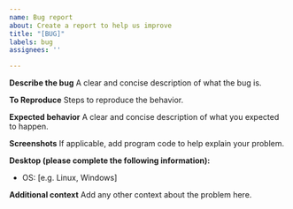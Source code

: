 ```yaml
---
name: Bug report
about: Create a report to help us improve
title: "[BUG]"
labels: bug
assignees: ''

---
```


**Describe the bug**
A clear and concise description of what the bug is.

**To Reproduce**
Steps to reproduce the behavior.

**Expected behavior**
A clear and concise description of what you expected to happen.

**Screenshots**
If applicable, add program code to help explain your problem.

**Desktop (please complete the following information):**
 - OS: [e.g. Linux, Windows]

**Additional context**
Add any other context about the problem here.
